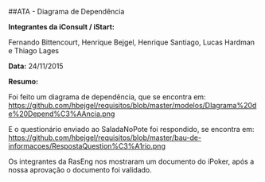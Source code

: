 ##ATA - Diagrama de Dependência

**Integrantes da iConsult / iStart:**

Fernando Bittencourt, Henrique Bejgel, Henrique Santiago, Lucas Hardman e Thiago Lages

**Data:** 24/11/2015

**Resumo:**

Foi feito um diagrama de dependência, que se encontra em: https://github.com/hbejgel/requisitos/blob/master/modelos/DIagrama%20de%20Depend%C3%AAncia.png

E o questionário enviado ao SaladaNoPote foi respondido, se encontra em: https://github.com/hbejgel/requisitos/blob/master/bau-de-informacoes/RespostaQuestion%C3%A1rio.png

Os integrantes da RasEng nos mostraram um documento do iPoker, após a nossa aprovação o documento foi validado.
